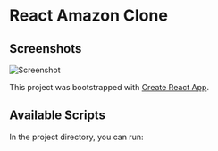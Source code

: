 # React Amazon Clone

## Screenshots

![Screenshot](https://user-images.githubusercontent.com/68656122/153697012-dd472a28-b989-47e6-ab9b-593372c4525a.png)
 
This project was bootstrapped with [Create React App](https://github.com/facebook/create-react-app).

## Available Scripts

In the project directory, you can run:
